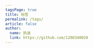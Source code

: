 ```yaml
---
tagsPage: true
title: 标签
permalink: /tags/
article: false
author: 
  name: 执迷
  link: https://github.com/1208340028
---
```

